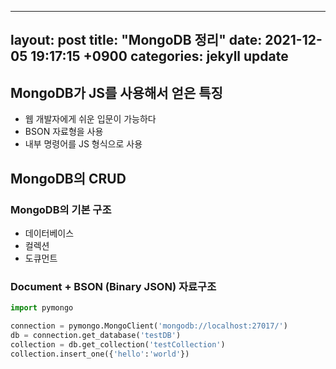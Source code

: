 
---
layout: post
title:  "MongoDB 정리"
date:   2021-12-05 19:17:15 +0900
categories: jekyll update
---


## MongoDB가 JS를 사용해서 얻은 특징

 - 웹 개발자에게 쉬운 입문이 가능하다
 - BSON 자료형을 사용
 - 내부 명령어를 JS 형식으로 사용

## MongoDB의 CRUD

### MongoDB의 기본 구조

 - 데이터베이스
 - 컬렉션
 - 도큐먼트

### Document + BSON (Binary JSON) 자료구조

```python
import pymongo

connection = pymongo.MongoClient('mongodb://localhost:27017/')
db = connection.get_database('testDB')
collection = db.get_collection('testCollection')
collection.insert_one({'hello':'world'})
```